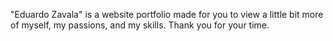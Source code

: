 "Eduardo Zavala" is a website portfolio made for you to view a little bit more of myself, my passions, and my skills. Thank you for your time.
